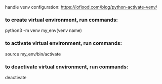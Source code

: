 handle venv configuration:  https://ioflood.com/blog/python-activate-venv/


### to create virtual environment, run commands:
python3 -m venv my_env(venv name)

### to activate virtual environment, run commands:
source my_env/bin/activate

### to deactivate virtual environment, run commands:
deactivate